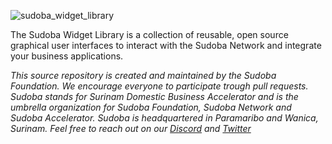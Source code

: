![sudoba_widget_library](https://www.sudoba.com/image/logos/sudoba_widget_library.png)

The Sudoba Widget Library is a collection of reusable, open source graphical user interfaces to interact with the Sudoba Network and integrate your business applications. 

*This source repository is created and maintained by the Sudoba Foundation. We encourage everyone to participate trough pull requests.
Sudoba stands for Surinam Domestic Business Accelerator and is the umbrella organization for Sudoba Foundation, Sudoba Network and Sudoba Accelerator.
Sudoba is headquartered in Paramaribo and Wanica, Surinam. 
Feel free to reach out on our [Discord](https://discord.gg/pKhhXCW) and [Twitter](https://twitter.com/SudobaNetwork)*
